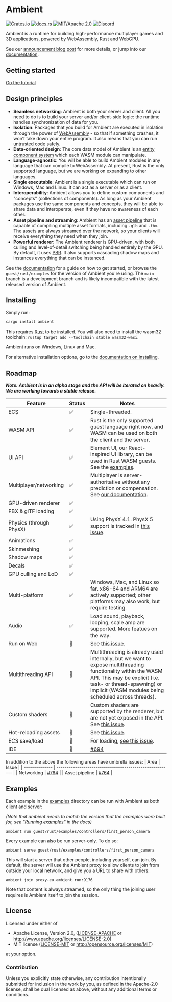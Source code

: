 # Ambient

[![Crates.io](https://img.shields.io/crates/v/ambient_api)](https://crates.io/crates/ambient_api)
[![docs.rs](https://img.shields.io/docsrs/ambient_api)](https://docs.rs/ambient_api)
[![MIT/Apache 2.0](https://img.shields.io/badge/license-MIT%2FApache-blue.svg)](https://github.com/AmbientRun/Ambient#license)
[![Discord](https://img.shields.io/discord/894505972289134632)](https://discord.gg/PhmPn6m8Tw)

Ambient is a runtime for building high-performance multiplayer games and 3D applications, powered by WebAssembly, Rust and WebGPU.

See our [announcement blog post](https://www.ambient.run/post/introducing-ambient) for more details, or jump into our [documentation](https://ambientrun.github.io/Ambient/).

## Getting started

[Go the tutorial](https://ambientrun.github.io/Ambient/tutorials/game/0_intro.html)

## Design principles

- **Seamless networking**: Ambient is both your server and client. All you need to do is to build your server and/or client-side logic: the runtime handles synchronization of data for you.
- **Isolation**: Packages that you build for Ambient are executed in isolation through the power of [WebAssembly](https://webassembly.org/) - so that if something crashes, it won’t take down your entire program. It also means that you can run untrusted code safely.
- **Data-oriented design**: The core data model of Ambient is an [entity component system](https://en.wikipedia.org/wiki/Entity_component_system) which each WASM module can manipulate.
- **Language-agnostic**: You will be able to build Ambient modules in any language that can compile to WebAssembly. At present, Rust is the only supported language, but we are working on expanding to other languages.
- **Single executable**: Ambient is a single executable which can run on Windows, Mac and Linux. It can act as a server or as a client.
- **Interoperability**: Ambient allows you to define custom components and "concepts" (collections of components). As long as your Ambient packages use the same components and concepts, they will be able to share data and interoperate, even if they have no awareness of each other.
- **Asset pipeline and streaming**: Ambient has an [asset pipeline](https://ambientrun.github.io/Ambient/reference/asset_pipeline.html) that is capable of compiling multiple asset formats, including `.glb` and `.fbx`. The assets are always streamed over the network, so your clients will receive everything they need when they join.
- **Powerful renderer**: The Ambient renderer is GPU-driven, with both culling and level-of-detail switching being handled entirely by the GPU. By default, it uses [PBR](https://en.wikipedia.org/wiki/Physically_based_rendering). It also supports cascading shadow maps and instances everything that can be instanced.

See the [documentation](https://ambientrun.github.io/Ambient/) for a guide on how to get started, or browse the `guest/rust/examples` for the version of Ambient you're using. The `main` branch is a development branch and is likely incompatible with the latest released version of Ambient.

## Installing

Simply run:

```sh
cargo install ambient
```

This requires [Rust](https://www.rust-lang.org/) to be installed. You will also need to install the wasm32 toolchain: `rustup target add --toolchain stable wasm32-wasi`.

Ambient runs on Windows, Linux and Mac.

For alternative installation options, go to the [documentation on installing](https://ambientrun.github.io/Ambient/reference/advanced_installing.html).

## Roadmap

**_Note: Ambient is in an alpha stage and the API will be iterated on heavily. We are working towards a stable release._**

| Feature                 | Status | Notes                                                                                                                                                                                                                              |
| ----------------------- | ------ | ---------------------------------------------------------------------------------------------------------------------------------------------------------------------------------------------------------------------------------- |
| ECS                     | ✅     | Single-threaded.                                                                                                                                                                                                                   |
| WASM API                | ✅     | Rust is the only supported guest language right now, and WASM can be used on both the client and the server.                                                                                                                       |
| UI API                  | ✅     | Element UI, our React-inspired UI library, can be used in Rust WASM guests. See the [examples](https://github.com/AmbientRun/Ambient/tree/main/guest/rust/examples/ui).                                                            |
| Multiplayer/networking  | ✅     | Multiplayer is server-authoritative without any prediction or compensation. See [our documentation](https://ambientrun.github.io/Ambient/reference/networking.html).                                                               |
| GPU-driven renderer     | ✅     |                                                                                                                                                                                                                                    |
| FBX & glTF loading      | ✅     |                                                                                                                                                                                                                                    |
| Physics (through PhysX) | ✅     | Using PhysX 4.1. PhysX 5 support is tracked in [this issue](https://github.com/AmbientRun/Ambient/issues/155).                                                                                                                     |
| Animations              | ✅     |                                                                                                                                                                                                                                    |
| Skinmeshing             | ✅     |                                                                                                                                                                                                                                    |
| Shadow maps             | ✅     |                                                                                                                                                                                                                                    |
| Decals                  | ✅     |                                                                                                                                                                                                                                    |
| GPU culling and LoD     | ✅     |                                                                                                                                                                                                                                    |
| Multi-platform          | ✅     | Windows, Mac, and Linux so far. x86-64 and ARM64 are actively supported; other platforms may also work, but require testing.                                                                                                       |
| Audio                   | ✅     | Load sound, playback, looping, scale amp are supported. More featues on the way.                                                                                                                                                   |
| Run on Web              | 🚧     | See [this issue](https://github.com/AmbientRun/Ambient/issues/151).                                                                                                                                                                |
| Multithreading API      | 🚧     | Multithreading is already used internally, but we want to expose multithreading functionality within the WASM API. This may be explicit (i.e. task- or thread-spawning) or implicit (WASM modules being scheduled across threads). |
| Custom shaders          | 🚧     | Custom shaders are supported by the renderer, but are not yet exposed in the API. See [this issue](https://github.com/AmbientRun/Ambient/issues/98).                                                                               |
| Hot-reloading assets    | 🚧     | See [this issue](https://github.com/AmbientRun/Ambient/issues/12).                                                                                                                                                                 |
| ECS save/load           | 🚧     | For loading, [see this issue](https://github.com/AmbientRun/Ambient/issues/71).                                                                                                                                                    |
| IDE                     | 🚧     | [#694](https://github.com/AmbientRun/Ambient/issues/694)                                                                                                                                                                           |

In addition to the above the following areas have umbrella issues:
| Area           | Issue                                                    |
| -------------- | -------------------------------------------------------- |
| Networking     | [#764](https://github.com/AmbientRun/Ambient/issues/671) |
| Asset pipeline | [#764](https://github.com/AmbientRun/Ambient/issues/764) |

## Examples

Each example in the [examples](./guest/rust/examples/) directory can be run with Ambient as both client and server:

_(Note that ambient needs to match the version that the examples were built for, see ["Running examples"](https://ambientrun.github.io/Ambient/user/running_examples.html) in the docs)_

```
ambient run guest/rust/examples/controllers/first_person_camera
```

Every example can also be run server-only. To do so:

```
ambient serve guest/rust/examples/controllers/first_person_camera
```

This will start a server that other people, including yourself, can join. By default, the server will use the Ambient proxy to allow clients to join from outside your local network, and give you a URL to share with others:

```
ambient join proxy-eu.ambient.run:9176
```

Note that content is always streamed, so the only thing the joining user requires is Ambient itself to join the session.

## License

Licensed under either of

- Apache License, Version 2.0, ([LICENSE-APACHE](LICENSE-APACHE) or http://www.apache.org/licenses/LICENSE-2.0)
- MIT license ([LICENSE-MIT](LICENSE-MIT) or http://opensource.org/licenses/MIT)

at your option.

### Contribution

Unless you explicitly state otherwise, any contribution intentionally submitted
for inclusion in the work by you, as defined in the Apache-2.0 license, shall be dual licensed as above, without any
additional terms or conditions.
